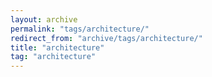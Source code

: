 ```yaml
---
layout: archive
permalink: "tags/architecture/"
redirect_from: "archive/tags/architecture/"
title: "architecture"
tag: "architecture"
---
```

